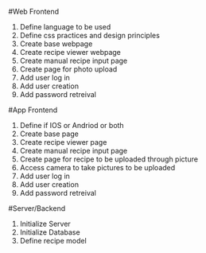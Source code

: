 #Web Frontend
1. Define language to be used
2. Define css practices and design principles
3. Create base webpage
4. Create recipe viewer webpage
5. Create manual recipe input page
6. Create page for photo upload 
7. Add user log in 
8. Add user creation 
9. Add password retreival

#App Frontend
1. Define if IOS or Andriod or both
2. Create base page
3. Create recipe viewer page
4. Create manual recipe input page
5. Create page for recipe to be uploaded through picture
6. Access camera to take pictures to be uploaded
7. Add user log in 
8. Add user creation 
9. Add password retreival

#Server/Backend
1. Initialize Server
2. Initialize Database
3. Define recipe model
